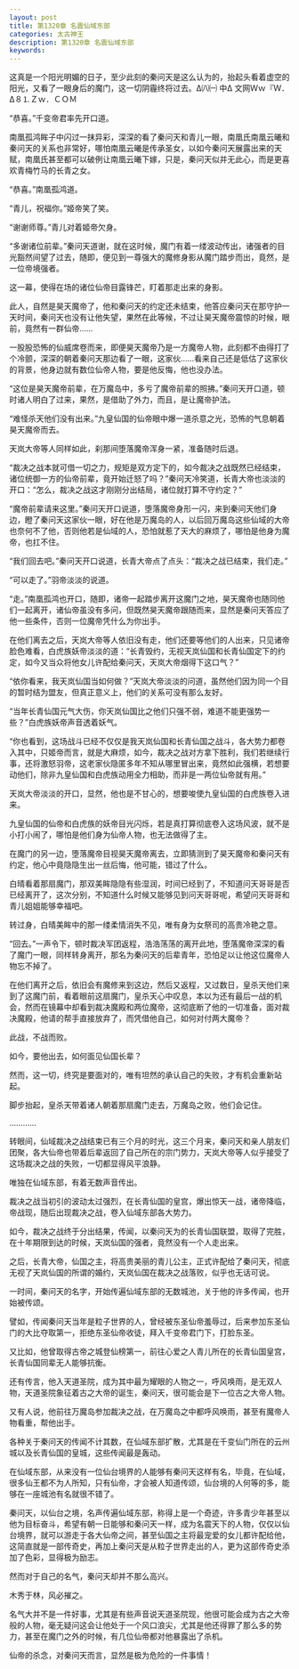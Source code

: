 ```yaml
---
layout: post
title: 第1320章 名震仙域东部
categories: 太古神王
description: 第1320章 名震仙域东部
keywords:
---
```


这真是一个阳光明媚的日子，至少此刻的秦问天是这么认为的，抬起头看着虚空的阳光，又看了一眼身后的魔门，这一切阴霾终将过去。Δ㈧㈠ 中Δ 文网Ｗｗ『Ｗ．Δ８⒈Ｚｗ．ＣＯＭ

“恭喜。”千变帝君率先开口道。

南凰孤鸿眸子中闪过一抹异彩，深深的看了秦问天和青儿一眼，南凰氏南凰云曦和秦问天的关系也非常好，哪怕南凰云曦是传承圣女，以如今秦问天展露出来的天赋，南凰氏甚至都可以破例让南凰云曦下嫁，只是，秦问天似并无此心，而是更喜欢青梅竹马的长青之女。

“恭喜。”南凰孤鸿道。

“青儿，祝福你。”姬帝笑了笑。

“谢谢师尊。”青儿对着姬帝欠身。

“多谢诸位前辈。”秦问天道谢，就在这时候，魔门有着一缕波动传出，诸强者的目光豁然间望了过去，随即，便见到一尊强大的魔修身影从魔门踏步而出，竟然，是一位帝境强者。

这一幕，使得在场的诸位仙帝目露锋芒，盯着那走出来的身影。

此人，自然是昊天魔帝了，他和秦问天的约定还未结束，他答应秦问天在那守护一天时间，秦问天也没有让他失望，果然在此等候，不过让昊天魔帝震惊的时候，眼前，竟然有一群仙帝……

一股股恐怖的仙威席卷而来，即便昊天魔帝乃是一方魔帝人物，此刻都不由得打了个冷颤，深深的朝着秦问天那边看了一眼，这家伙……看来自己还是低估了这家伙的背景，他身边就有数位仙帝人物，要是他反悔，他也没办法。

“这位是昊天魔帝前辈，在万魔岛中，多亏了魔帝前辈的照拂。”秦问天开口道，顿时诸人明白了过来，果然，是借助了外力，而且，是让魔帝护法。

“难怪杀天他们没有出来。”九皇仙国的仙帝眼中爆一道杀意之光，恐怖的气息朝着昊天魔帝而去。

天岚大帝等人同样如此，刹那间堕落魔帝浑身一紧，准备随时后退。

“裁决之战本就可借一切之力，规矩是双方定下的，如今裁决之战既然已经结束，诸位统御一方的仙帝前辈，竟开始迁怒了吗？”秦问天冷笑道，长青大帝也淡淡的开口：“怎么，裁决之战这才刚刚分出结局，诸位就打算不守约定？”

“魔帝前辈请来这里。”秦问天开口说道，堕落魔帝身形一闪，来到秦问天他们身边，瞪了秦问天这家伙一眼，好在他是万魔岛的人，以后回万魔岛这些仙域的大帝也奈何不了他，否则他若是仙域的人，恐怕就惹了天大的麻烦了，哪怕是他身为魔帝，也扛不住。

“我们回去吧。”秦问天开口说道，长青大帝点了点头：“裁决之战已结束，我们走。”

“可以走了。”羽帝淡淡的说道。

“走。”南凰孤鸿也开口，随即，诸帝一起踏步离开这魔门之地，昊天魔帝也随同他们一起离开，诸仙帝虽没有多问，但既然昊天魔帝跟随而来，显然是秦问天答应了他一些条件，否则一位魔帝凭什么为你出手。

在他们离去之后，天岚大帝等人依旧没有走，他们还要等他们的人出来，只见诸帝脸色难看，白虎族妖帝淡淡的道：“长青毁约，无视天岚仙国和长青仙国定下的约定，如今又当众将他女儿许配给秦问天，天岚大帝烟得下这口气？”

“依你看来，我天岚仙国当如何做？”天岚大帝淡淡的问道，虽然他们因为同一个目的暂时结为盟友，但真正意义上，他们的关系可没有那么友好。

“当年长青仙国元气大伤，你天岚仙国比之他们只强不弱，难道不能更强势一些？”白虎族妖帝声音透着妖气。

“你也看到，这场战斗已经不仅仅是我天岚仙国和长青仙国之战斗，各大势力都卷入其中，只姬帝而言，就是大麻烦，如今，裁决之战对方拿下胜利，我们若继续行事，还将激怒羽帝，这老家伙隐匿多年不知从哪里冒出来，竟然如此强横，若想要动他们，除非九皇仙国和白虎族动用全力相助，而非是一两位仙帝就有用。”

天岚大帝淡淡的开口，显然，他也是不甘心的，想要唆使九皇仙国的白虎族卷入进来。

九皇仙国的仙帝和白虎族的妖帝目光闪烁，若是真打算彻底卷入这场风波，就不是小打小闹了，哪怕是他们身为仙帝人物，也无法做得了主。

在魔门的另一边，堕落魔帝目视昊天魔帝离去，立即猜测到了昊天魔帝和秦问天有约定，他心中竟隐隐生出一丝后悔，他可能，错过了什么。

白晴看着那扇魔门，那双美眸隐隐有些湿润，时间已经到了，不知道问天哥哥是否已经离开了，这次分别，不知道什么时候又能够见到问天哥哥呢，希望问天哥哥和青儿姐姐能够幸福吧。

转过身，白晴美眸中的那一缕柔情消失不见，唯有身为女祭司的高贵冷艳之意。

“回去。”一声令下，顿时裁决军团返程，浩浩荡荡的离开此地，堕落魔帝深深的看了魔门一眼，同样转身离开，那名为秦问天的后辈青年，恐怕足以让他这位魔帝人物忘不掉了。

在他们离开之后，依旧会有魔修来到这边，然后又返程，又过数日，皇杀天他们来到了这魔门前，看着眼前这扇魔门，皇杀天心中叹息，本以为还有最后一战的机会，然而在镜幕中却看到裁决魔殿和两位魔帝，这彻底断了他的一切准备，面对裁决魔殿，他请的帮手直接放弃了，而凭借他自己，如何对付两大魔帝？

此战，不战而败。

如今，要他出去，如何面见仙国长辈？

然而，这一切，终究是要面对的，唯有坦然的承认自己的失败，才有机会重新站起。

脚步抬起，皇杀天带着诸人朝着那扇魔门走去，万魔岛之败，他们会记住。

…………

转眼间，仙域裁决之战结束已有三个月的时光，这三个月来，秦问天和亲人朋友们团聚，各大仙帝也带着后辈返回了自己所在的宗门势力，天岚大帝等人似乎接受了这场裁决之战的失败，一切都显得风平浪静。

唯独在仙域东部，有着无数声音传出。

裁决之战当初引的波动太过强烈，在长青仙国的皇宫，爆出惊天一战，诸帝降临，帝战现，随后出现裁决之战，卷入仙域东部各大势力。

如今，裁决之战终于分出结果，传闻，以秦问天为的长青仙国联盟，取得了完胜，在十年期限到达的时候，天岚仙国的强者，竟然没有一个人走出来。

之后，长青大帝，仙国之主，将高贵美丽的青儿公主，正式许配给了秦问天，彻底无视了天岚仙国的所谓的婚约，天岚仙国在裁决之战落败，似乎也无话可说。

一时间，秦问天的名字，开始传遍仙域东部的无数城池，关于他的许多传闻，也开始被传颂。

譬如，传闻秦问天当年是粒子世界的人，曾经被东圣仙帝羞辱过，后来参加东圣仙门的大比夺取第一，拒绝东圣仙帝收徒，拜入千变帝君门下，打脸东圣。

又比如，他曾取得古帝之城登仙榜第一，前往心爱之人青儿所在的长青仙国皇宫，长青仙国同辈无人能够抗衡。

还有传言，他入天道圣院，成为其中最为耀眼的人物之一，呼风唤雨，是无双人物，天道圣院象征着古之大帝的诞生，秦问天，很可能会是下一位古之大帝人物。

又有人说，他前往万魔岛参加裁决之战，在万魔岛之中都呼风唤雨，甚至有魔帝人物看重，帮他出手。

各种关于秦问天的传闻不计其数，在仙域东部扩散，尤其是在千变仙门所在的云州城以及长青仙国的皇城，这些传闻最是轰动。

在仙域东部，从来没有一位仙台境界的人能够有秦问天这样有名，毕竟，在仙域，很多仙王都不为人所知，只有仙帝，才会被人知道传颂，仙台境的人何等的多，能够在一座城池有名就很不错了。

秦问天，以仙台之境，名声传遍仙域东部，称得上是一个奇迹，许多青少年甚至以他为目标奋斗，希望有朝一日能够和秦问天一样，成为名震天下的人物，仅仅以仙台境界，就可以游走于各大仙帝之间，甚至仙国之主将最宠爱的女儿都许配给他，这简直就是一部传奇史，再加上秦问天是从粒子世界走出的人，更为这部传奇史添加了色彩，显得极为励志。

然而对于自己的名气，秦问天却并不那么高兴。

木秀于林，风必摧之。

名气大并不是一件好事，尤其是有些声音说天道圣院现，他很可能会成为古之大帝般的人物，毫无疑问这会让他处于一个风口浪尖，尤其是他还得罪了那么多的势力，甚至在魔门之外的时候，有几位仙帝都对他暴露出了杀机。

仙帝的杀念，对秦问天而言，显然是极为危险的一件事情！
